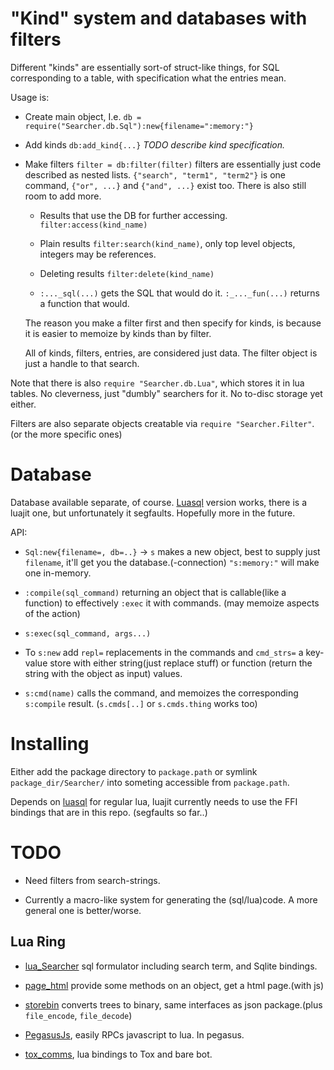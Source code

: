 # "Kind" system and databases with filters
Different "kinds" are essentially sort-of struct-like things, for SQL
corresponding to a table, with specification what the entries mean.

Usage is:

* Create main object, I.e. `db = require("Searcher.db.Sql"):new{filename=":memory:"}`
* Add kinds `db:add_kind{...}` *TODO describe kind specification.*

* Make filters `filter = db:filter(filter)` filters are essentially just code
  described as nested lists. `{"search", "term1", "term2"}` is one command,
  `{"or", ...}` and `{"and", ...}` exist too. There is also still room to add more.

  + Results that use the DB for further accessing. `filter:access(kind_name)`
  + Plain results `filter:search(kind_name)`, only top level objects, integers may
    be references.
  + Deleting results `filter:delete(kind_name)`
  
  + `:..._sql(...)` gets the SQL that would do it. `:_..._fun(...)` returns a function that
    would.

   The reason you make a filter first and then specify for kinds, is because it is
   easier to memoize by kinds than by filter.

   All of kinds, filters, entries, are considered just data. The filter object is just
   a handle to that search.

Note that there is also `require "Searcher.db.Lua"`, which stores it in lua
tables. No cleverness, just "dumbly" searchers for it. No to-disc storage yet either.

Filters are also separate objects creatable via `require "Searcher.Filter"`.
(or the more specific ones)

# Database
Database available separate, of course.
[Luasql](https://github.com/keplerproject/luasql)
version works, there is a luajit one, but unfortunately it segfaults.
Hopefully more in the future.

API:

* `Sql:new{filename=, db=..}` &rarr; `s` makes a new object, best to supply just `filename`,
  it'll get you the database.(-connection)
  `"s:memory:"` will make one in-memory.
* `:compile(sql_command)` returning an object that is callable(like a function)
  to effectively `:exec` it with commands. (may memoize aspects of the action)
* `s:exec(sql_command, args...)`

* To `s:new` add `repl=` replacements in the commands and `cmd_strs=`
  a key-value store with either string(just replace stuff) or function
  (return the string with the object as input) values.
* `s:cmd(name)` calls the command, and memoizes the corresponding
  `s:compile` result. (`s.cmds[..]` or `s.cmds.thing` works too)

# Installing
Either add the package directory to `package.path` or
symlink `package_dir/Searcher/` into someting accessible from `package.path`.

Depends on [luasql](https://github.com/keplerproject/luasql) for regular lua,
luajit currently needs to use the FFI bindings that are in this repo.
(segfaults so far..)

# TODO

* Need filters from search-strings.

* Currently a macro-like system for generating the (sql/lua)code. A more general
  one is better/worse.

## Lua Ring

* [lua_Searcher](https://github.com/o-jasper/lua_Searcher) sql formulator including
  search term, and Sqlite bindings.

* [page_html](https://github.com/o-jasper/page_html) provide some methods on an object,
  get a html page.(with js)

* [storebin](https://github.com/o-jasper/storebin) converts trees to binary, same
  interfaces as json package.(plus `file_encode`, `file_decode`)
  
* [PegasusJs](https://github.com/o-jasper/PegasusJs), easily RPCs javascript to
  lua. In pegasus.

* [tox_comms](https://github.com/o-jasper/tox_comms/), lua bindings to Tox and
  bare bot.
